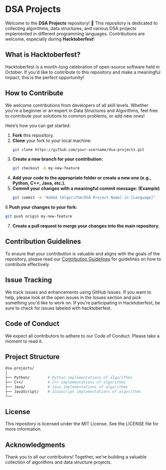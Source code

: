 # DSA Projects

Welcome to the **DSA Projects** repository! 🎉 This repository is dedicated to collecting algorithms, data structures, and various DSA projects implemented in different programming languages. Contributions are welcome, especially during **Hacktoberfest**!

## What is Hacktoberfest?
Hacktoberfest is a month-long celebration of open-source software held in October. If you'd like to contribute to this repository and make a meaningful impact, this is the perfect opportunity!

## How to Contribute
We welcome contributions from developers of all skill levels. Whether you're a beginner or an expert in Data Structures and Algorithms, feel free to contribute your solutions to common problems, or add new ones!

Here’s how you can get started:

1. **Fork** this repository.
2. **Clone** your fork to your local machine:
   ```bash
   git clone https://github.com/your-username/dsa-projects.git
3. **Create a new branch for your contribution:**
   ```bash
   git checkout -b my-new-feature
4. **Add your code to the appropriate folder or create a new one (e.g., Python, C++, Java, etc.).**
5. **Commit your changes with a meaningful commit message: (Example)**
   ```bash
   git commit -m "Added [Algorithm/DSA Project Name] in [Language]"
6 **Push your changes to your fork:**
   ```bash
   git push origin my-new-feature
   ```
7. **Create a pull request to merge your changes into the main repository.**

## Contribution Guidelines
To ensure that your contribution is valuable and aligns with the goals of the repository, please read our [Contribution Guidelines](https://github.com/gdsc-klef/DSA-Projects/blob/main/CONTRIBUTING.md)  for guidelines on how to contribute effectively.

## Issue Tracking
We track issues and enhancements using GitHub Issues. If you want to help, please look at the open issues in the Issues section and pick something you'd like to work on. If you’re participating in Hacktoberfest, be sure to check for issues labeled with hacktoberfest.

## Code of Conduct
We expect all contributors to adhere to our Code of Conduct. Please take a moment to read it.

## Project Structure
```bash
dsa-projects/
│
├── Python/        # Python implementations of algorithms
├── C++/           # C++ implementations of algorithms
├── Java/          # Java implementations of algorithms
├── JavaScript/    # JavaScript implementations of algorithms
└── 
```
## License
This repository is licensed under the MIT License. See the LICENSE file for more information.

## Acknowledgments
Thank you to all our contributors! Together, we're building a valuable collection of algorithms and data structure projects.

